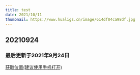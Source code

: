 ```yaml
---
title: test
date: 2021/10/11
thumbnail: https://www.hualigs.cn/image/614df04ca98df.jpg
---
```


## 20210924
### 最后更新于2021年9月24日
[获取位置(建议使用手机打开)](https://met.red/h/location/push?server=d3HewkCuEwRDk5Ap)
